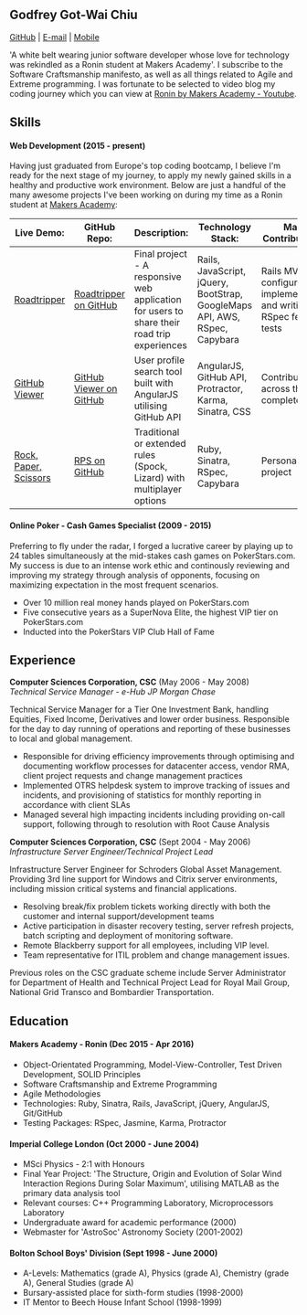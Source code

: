 ## Godfrey Got-Wai Chiu
[GitHub](https://github.com/ggwc82) | [E-mail](gotwai@gmail.com) | [Mobile](07939976723)

'A white belt wearing junior software developer whose love for technology was rekindled as a Ronin student at Makers Academy'. I subscribe to the Software Craftsmanship manifesto, as well as all things related to Agile and Extreme programming. I was fortunate to be selected to video blog my coding journey which you can view at [Ronin by Makers Academy - Youtube](http://bit.ly/1qKGkCf).

## Skills

#### Web Development (2015 - present)

Having just graduated from Europe's top coding bootcamp, I believe I'm ready for the next stage of my journey, to apply my newly gained skills in a healthy and productive work environment. Below are just a handful of the many awesome projects I've been working on during my time as a Ronin student at [Makers Academy](http://bit.ly/1Mq87S1):

|Live Demo: | GitHub Repo: | Description: | Technology Stack: | Main Contributions: |
|---|---|---|---|---|
|[Roadtripper](http://bit.ly/1S1vPB3)|[Roadtripper on GitHub](http://bit.ly/1StXBW5) | Final project - A responsive web application for users to share their road trip experiences | Rails, JavaScript, jQuery, BootStrap, GoogleMaps API, AWS, RSpec, Capybara | Rails MVC configuration, implementation and writing RSpec feature tests  
|[GitHub Viewer](http://bit.ly/1TNano4)|[GitHub Viewer on GitHub](http://bit.ly/1Q3oTkK) | User profile search tool built with AngularJS utilising GitHub API | AngularJS, GitHub API, Protractor, Karma, Sinatra, CSS | Contributions across the complete stack
|[Rock, Paper, Scissors](http://bit.ly/23pzDqk)|[RPS on GitHub](http://bit.ly/1Wo1AcN) | Traditional or extended rules (Spock, Lizard) with multiplayer options | Ruby, Sinatra, RSpec, Capybara | Personal project

#### Online Poker - Cash Games Specialist (2009 - 2015)

Preferring to fly under the radar, I forged a lucrative career by playing up to 24 tables simultaneously at the mid-stakes cash games on PokerStars.com. My success is due to an intense work ethic and continously reviewing and improving my strategy through analysis of opponents, focusing on maximizing expectation in the most frequent scenarios.

- Over 10 million real money hands played on PokerStars.com
- Five consecutive years as a SuperNova Elite, the highest VIP tier on PokerStars.com
- Inducted into the PokerStars VIP Club Hall of Fame 

## Experience

**Computer Sciences Corporation, CSC** (May 2006 - May 2008)    
*Technical Service Manager - e-Hub JP Morgan Chase*

Technical Service Manager for a Tier One Investment Bank, handling Equities, Fixed Income, Derivatives and lower order business. Responsible for the day to day running of operations and reporting of these businesses to local and global management.

- Responsible for driving efficiency improvements through optimising and documenting workflow processes for datacenter access, vendor RMA, client project requests and change management practices
- Implemented OTRS helpdesk system to improve tracking of issues and incidents, and provisioning of statistics for monthly reporting in accordance with client SLAs
- Managed several high impacting incidents including providing on-call support, following through to resolution with Root Cause Analysis

**Computer Sciences Corporation, CSC** (Sept 2004 - May 2006)   
*Infrastructure Server Engineer/Technical Project Lead*

Infrastructure Server Engineer for Schroders Global Asset Management. Providing 3rd line support for Windows and Citrix server environments, including mission critical systems and financial applications.

- Resolving break/fix problem tickets working directly with both the customer and internal support/development teams
- Active participation in disaster recovery testing, server refresh projects, batch scripting and deployment of monitoring software. 
- Remote Blackberry support for all employees, including VIP level. 
- Team representative for ITIL problem and change management issues.

Previous roles on the CSC graduate scheme include Server Administrator for Department of Health and Technical Project Lead for Royal Mail Group, National Grid Transco and Bombardier Transportation.

## Education

#### Makers Academy - Ronin (Dec 2015 - Apr 2016)

- Object-Orientated Programming, Model-View-Controller, Test Driven Development, SOLID Principles
- Software Craftsmanship and Extreme Programming
- Agile Methodologies
- Technologies: Ruby, Sinatra, Rails, JavaScript, jQuery, AngularJS, Git/GitHub
- Testing Packages: RSpec, Jasmine, Karma, Protractor

#### Imperial College London (Oct 2000 - June 2004)

- MSci Physics - 2:1 with Honours
- Final Year Project: 'The Structure, Origin and Evolution of Solar Wind Interaction Regions During Solar Maximum', utilising MATLAB as the primary data analysis tool
- Relevant courses: C++ Programming Laboratory, Microprocessors Laboratory
- Undergraduate award for academic performance (2000)
- Webmaster for 'AstroSoc' Astronomy Society (2001-2002)

#### Bolton School Boys' Division (Sept 1998 - June 2000)

- A-Levels: Mathematics (grade A), Physics (grade A), Chemistry (grade A), General Studies (grade A)
- Bursary-assisted place for sixth-form studies (1998-2000)
- IT Mentor to Beech House Infant School (1998-1999)

